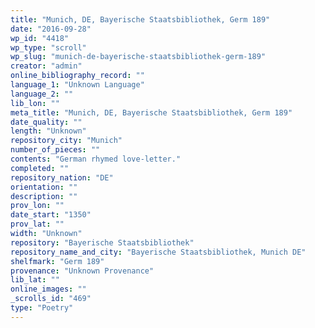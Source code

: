 ```yaml
---
title: "Munich, DE, Bayerische Staatsbibliothek, Germ 189"
date: "2016-09-28"
wp_id: "4418"
wp_type: "scroll"
wp_slug: "munich-de-bayerische-staatsbibliothek-germ-189"
creator: "admin"
online_bibliography_record: ""
language_1: "Unknown Language"
language_2: ""
lib_lon: ""
meta_title: "Munich, DE, Bayerische Staatsbibliothek, Germ 189"
date_quality: ""
length: "Unknown"
repository_city: "Munich"
number_of_pieces: ""
contents: "German rhymed love-letter."
completed: ""
repository_nation: "DE"
orientation: ""
description: ""
prov_lon: ""
date_start: "1350"
prov_lat: ""
width: "Unknown"
repository: "Bayerische Staatsbibliothek"
repository_name_and_city: "Bayerische Staatsbibliothek, Munich DE"
shelfmark: "Germ 189"
provenance: "Unknown Provenance"
lib_lat: ""
online_images: ""
_scrolls_id: "469"
type: "Poetry"
---
```



